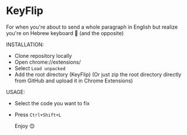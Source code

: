 # KeyFlip
For when you're about to send a whole paragraph in English but realize you're on Hebrew keyboard 🫠 (and the opposite)

INSTALLATION:

- Clone repository locally
- Open chrome://extensions/
- Select ```Load unpacked```
- Add the root directory (KeyFlip)
(Or just zip the root directory directly from GitHub and upload it in Chrome Extensions)
 
USAGE:

- Select the code you want to fix
- Press ``Ctrl+Shift+L``

  Enjoy 😊

